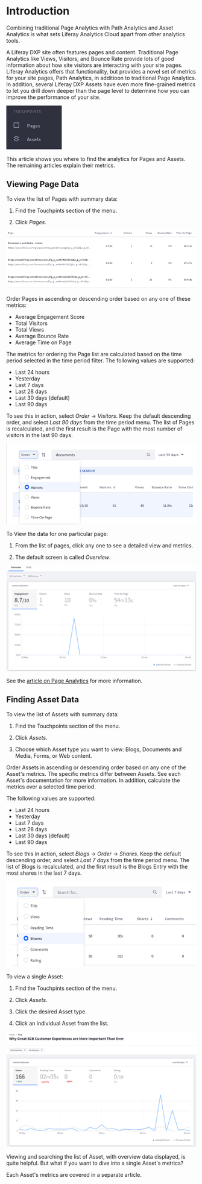# Introduction [](id=introduction)

Combining traditional Page Analytics with Path Analytics and Asset Analytics is
what sets Liferay Analytics Cloud apart from other analytics tools.

A Liferay DXP site often features pages and content. Traditional Page Analytics
like Views, Visitors, and Bounce Rate provide lots of good information about how
site visitors are interacting with your site pages. Liferay Analytics offers
that functionality, but provides a novel set of metrics for your site pages,
Path Analytics, in additioon to traditional Page Analytics. In addition,
several Liferay DXP Assets have even more fine-grained metrics to let you drill
down deeper than the page level to determine how you can improve the performance
of your site.

![Figure 1: Pages and Assets are important Touchpoints in Analytics Cloud.](../../images/pages-touchpoints-menu.png)

This article shows you where to find the analytics for Pages and Assets. The
remaining articles explain their metrics.

## Viewing Page Data [](id=viewing-page-data)

To view the list of Pages with summary data:

1.  Find the Touchpints section of the menu.

2.  Click *Pages*.

![Figure 2: The Page list contains useful summary data.](../../images/pages-list.png)

Order Pages in ascending or descending order based on any one of these
metrics:

- Average Engagement Score
- Total Visitors
- Total Views
- Average Bounce Rate
- Average Time on Page

<!--SCREENSHOT:currently there's no data to screenshot-->

<!-- In addition to ordering the Touchpoints, filter them by entering search terms.
There's a prominent search bar at the top of the Touchpoints table. Run a basic
search and see the matching Touchpoints returned.

Once you have some returned results, perhaps being ordered by one of the
available metrics in descending order, turn your attention to the Time Period
selector next to the search bar. It recalculates the result based on the time
period selected. If you go from a shorter time period to longer, you'll
naturally see more results. In addition, metrics are recalculated. -->

The metrics for ordering the Page list are calculated based on the time period
selected in the time period filter. The following values are supported:

- Last 24 hours
- Yesterday
- Last 7 days
- Last 28 days
- Last 30 days (default)
- Last 90 days

To see this in action, select *Order* &rarr; *Visitors*. Keep the default
descending order, and select *Last 90 days* from the time period menu. The list
of Pages is  recalculated, and the first result is the Page with the most number
of visitors in the last 90 days.

![Figure 3: Order the pages in ascending or descending order, over a selected time period.](../../images/pages-order.png)

To View the data for one particular page:

1.  From the list of pages, click any one to see a detailed view and metrics.

2.  The default screen is called *Overview*.

![Figure 4: Most Page metrics are available in the Overview tab.](../../images/pages-overview.png)

See the [article on Page Analytics](https://github.com/liferay/liferay-docs/blob/master/discover/analytics-cloud/articles/04-analyzing-touchpoints/01-page-analytics.markdown) for more information.

## Finding Asset Data [](id=finding-asset-data)

To view the list of Assets with summary data:

1.  Find the Touchpoints section of the menu.

2.  Click *Assets*.

3.  Choose which Asset type you want to view: Blogs, Documents and Media, Forms,
    or Web content.

Order Assets in ascending or descending order based on any one of the Asset's
metrics. The specific metrics differ between Assets. See each Asset's
documentation for more information. In addition, calculate the metrics over a
selected time period.

The following values are supported:

- Last 24 hours
- Yesterday
- Last 7 days
- Last 28 days
- Last 30 days (default)
- Last 90 days

To see this in action, select *Blogs* &rarr; *Order* &rarr; *Shares*. Keep the
default descending order, and select *Last 7 days* from the time period menu.
The list of Blogs is recalculated, and the first result is the Blogs Entry with
the most shares in the last 7 days.

![Figure 5: Order Blogs in ascending or descending order, over a selected time period.](../../images/assets-blogs-order.png)

<!-- In addition to ordering the Assets, filter them by entering search terms.
There's a prominent search bar at the top of the Assets table. Run a basic
keyword search and see the matching Assets returned. 

SCREENSHOT

Once you have some returned Assets, being ordered by one of the available
metrics in descending order, find the Time Period selector next to the search
bar. It recalculates the result based on the time period selected. If you go
from a shorter time period to longer, you'll naturally see more results. In
addition, metrics are recalculated. Take Views as an example to see how this
works:

Take Forms as an example asset. Searching for *symposium* and ordering the
results in descending order by the Views metric would return a healthy sample of
results if the project was for Liferay's sites. However, you must also specify
the time period for which you'd like to view the metrics. The default is 30
days, but this is configurable. The following time values are supported:

- Last 24 hours
- Yesterday
- Last 7 days
- Last 28 days
- Last 30 days (default)
- Last 90 days

Take 90 days for our example search for *symposium*. Now all Forms containing
the word *symposium* are returned, in descending order of views *in the last 90
days*.-->

To view a single Asset:

1.  Find the Touchpints section of the menu.

2.  Click *Assets*.

3.  Click the desired Asset type.

4. Click an individual Asset from the list.

![Figure 6: Once you find an Asset, click it to see its metrics.](../../images/assets-overview-blogs.png)

Viewing and searching the list of Asset, with overview data displayed, is quite
helpful. But what if you want to dive into a single Asset's metrics?

Each Asset's metrics are covered in a separate article.

